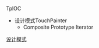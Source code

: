 TplOC
+ 设计模式TouchPainter
    + Composite Prototype Iterator

[设计模式](https://www.jianshu.com/p/e2b518de5a1d)
